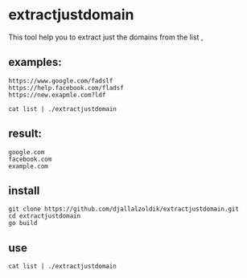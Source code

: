 # extractjustdomain
This tool help you to extract just the domains from the list ,

## examples:
```
https://www.google.com/fadslf
https://help.facebook.com/fladsf
https://new.exapmle.com?ldf

```

```
cat list | ./extractjustdomain
```
## result:
```
google.com
facebook.com
example.com
```


## install
```
git clone https://github.com/djallalzoldik/extractjustdomain.git
cd extractjustdomain
go build
```
## use
```
cat list | ./extractjustdomain
```
